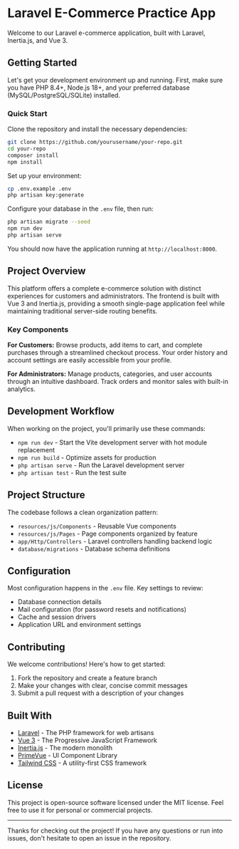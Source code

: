 # Laravel E-Commerce Practice App

Welcome to our Laravel e-commerce application, built with Laravel, Inertia.js, and Vue 3.

## Getting Started

Let's get your development environment up and running. First, make sure you have PHP 8.4+, Node.js 18+, and your
preferred database (MySQL/PostgreSQL/SQLite) installed.

### Quick Start

Clone the repository and install the necessary dependencies:

```bash
git clone https://github.com/yourusername/your-repo.git
cd your-repo
composer install
npm install
```

Set up your environment:

```bash
cp .env.example .env
php artisan key:generate
```

Configure your database in the `.env` file, then run:

```bash
php artisan migrate --seed
npm run dev
php artisan serve
```

You should now have the application running at `http://localhost:8000`.

## Project Overview

This platform offers a complete e-commerce solution with distinct experiences for customers and administrators. The
frontend is built with Vue 3 and Inertia.js, providing a smooth single-page application feel while maintaining
traditional server-side routing benefits.

### Key Components

**For Customers:**
Browse products, add items to cart, and complete purchases through a streamlined checkout process. Your order history
and account settings are easily accessible from your profile.

**For Administrators:**
Manage products, categories, and user accounts through an intuitive dashboard. Track orders and monitor sales with
built-in analytics.

## Development Workflow

When working on the project, you'll primarily use these commands:

- `npm run dev` - Start the Vite development server with hot module replacement
- `npm run build` - Optimize assets for production
- `php artisan serve` - Run the Laravel development server
- `php artisan test` - Run the test suite

## Project Structure

The codebase follows a clean organization pattern:

- `resources/js/Components` - Reusable Vue components
- `resources/js/Pages` - Page components organized by feature
- `app/Http/Controllers` - Laravel controllers handling backend logic
- `database/migrations` - Database schema definitions

## Configuration

Most configuration happens in the `.env` file. Key settings to review:

- Database connection details
- Mail configuration (for password resets and notifications)
- Cache and session drivers
- Application URL and environment settings

## Contributing

We welcome contributions! Here's how to get started:

1. Fork the repository and create a feature branch
2. Make your changes with clear, concise commit messages
3. Submit a pull request with a description of your changes

## Built With

- [Laravel](https://laravel.com/) - The PHP framework for web artisans
- [Vue 3](https://vuejs.org/) - The Progressive JavaScript Framework
- [Inertia.js](https://inertiajs.com/) - The modern monolith
- [PrimeVue](https://primevue.org/) - UI Component Library
- [Tailwind CSS](https://tailwindcss.com/) - A utility-first CSS framework

## License

This project is open-source software licensed under the MIT license. Feel free to use it for personal or commercial
projects.

---

Thanks for checking out the project! If you have any questions or run into issues, don't hesitate to open an issue in
the repository.
